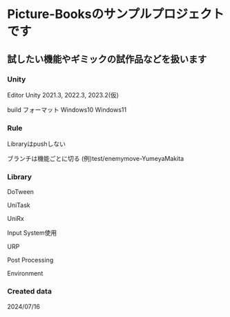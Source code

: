 # Picture-Booksのサンプルプロジェクトです
## 試したい機能やギミックの試作品などを扱います
### Unity
Editor Unity 2021.3, 2022.3, 2023.2(仮)

build フォーマット Windows10 Windows11
### Rule
Libraryはpushしない

ブランチは機能ごとに切る
(例)test/enemymove-YumeyaMakita
### Library
DoTween

UniTask

UniRx

Input System使用

URP

Post Processing

Environment
### Created data
2024/07/16
